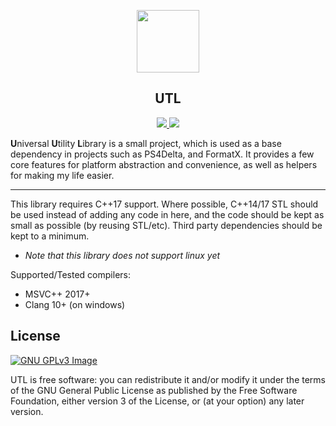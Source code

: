 <p align="center"><img src="https://i.imgur.com/YLF60DC.png" width="100" height="100"></p>
<h2 align="center"><b>UTL</b></h2>
<p align="center">
<a href="https://www.gnu.org/licenses/gpl-3.0" alt="License: GPLv3"><img src="https://img.shields.io/github/license/Force67/UTL"</a>
<a href="https://discord.gg/WqWjujt" alt="License: GPLv3"><img src="https://img.shields.io/discord/251824915437584395?color=%09%237289da"></a>
</p>
<strong>U</strong>niversal <strong>U</strong>tility <strong>L</strong>ibrary is a small project, which is used as a base dependency in projects such as PS4Delta, and FormatX. It provides a few core features for platform abstraction and convenience, as well as helpers for making my life easier.
<hr>

This library requires C++17 support.
Where possible, C++14/17 STL should be used instead of adding any code in here, and the code should be kept as small as possible (by reusing STL/etc). Third party dependencies should be kept to a minimum. 
- *Note that this library does not support linux yet*

Supported/Tested compilers:

* MSVC++ 2017+
* Clang 10+ (on windows)

## License
[![GNU GPLv3 Image](https://www.gnu.org/graphics/gplv3-127x51.png)](http://www.gnu.org/licenses/gpl-3.0.en.html)

UTL is free software: you can redistribute it and/or modify
it under the terms of the GNU General Public License as published by
the Free Software Foundation, either version 3 of the License, or
(at your option) any later version.